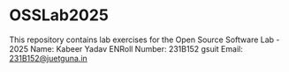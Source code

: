 # OSSLab2025
This repository contains lab exercises for the Open Source Software Lab - 2025
Name: Kabeer Yadav
ENRoll Number: 231B152
gsuit  Email: 231B152@juetguna.in
